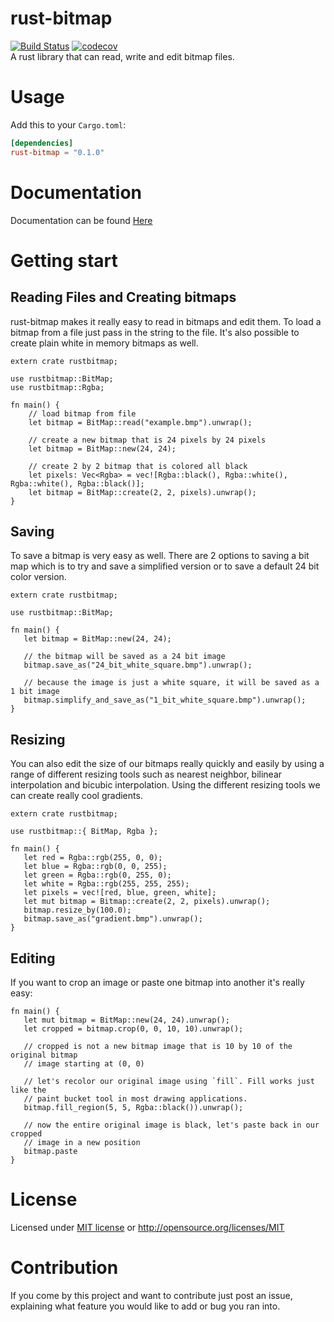 # rust-bitmap
[![Build Status](https://travis-ci.org/AlecDivito/rusty-bitmap.svg?branch=master)](https://travis-ci.org/AlecDivito/rusty-bitmap)
[![codecov](https://codecov.io/gh/AlecDivito/rusty-bitmap/branch/master/graph/badge.svg)](https://codecov.io/gh/AlecDivito/rusty-bitmap)
<br>
A rust library that can read, write and edit bitmap files.

# Usage
Add this to your `Cargo.toml`:

```toml
[dependencies]
rust-bitmap = "0.1.0"
```

# Documentation

Documentation can be found [Here](https://alecdivito.github.io/rust-bitmap/)

# Getting start

## Reading Files and Creating bitmaps
rust-bitmap makes it really easy to read in bitmaps and edit them. To load a
bitmap from a file just pass in the string to the file. It's also possible to
create plain white in memory bitmaps as well.

```
extern crate rustbitmap;

use rustbitmap::BitMap;
use rustbitmap::Rgba;

fn main() {
    // load bitmap from file
    let bitmap = BitMap::read("example.bmp").unwrap();

    // create a new bitmap that is 24 pixels by 24 pixels
    let bitmap = BitMap::new(24, 24);

    // create 2 by 2 bitmap that is colored all black
    let pixels: Vec<Rgba> = vec![Rgba::black(), Rgba::white(), Rgba::white(), Rgba::black()];
    let bitmap = BitMap::create(2, 2, pixels).unwrap();
}
```

## Saving

To save a bitmap is very easy as well. There are 2 options to saving a bit map
which is to try and save a simplified version or to save a default 24 bit color
version.

```
extern crate rustbitmap;

use rustbitmap::BitMap;

fn main() {
   let bitmap = BitMap::new(24, 24);

   // the bitmap will be saved as a 24 bit image
   bitmap.save_as("24_bit_white_square.bmp").unwrap();
   
   // because the image is just a white square, it will be saved as a 1 bit image
   bitmap.simplify_and_save_as("1_bit_white_square.bmp").unwrap();
}
```

## Resizing

You can also edit the size of our bitmaps really quickly and easily by using
a range of different resizing tools such as nearest neighbor, bilinear interpolation
and bicubic interpolation. Using the different resizing tools we can create really
cool gradients.

```
extern crate rustbitmap;

use rustbitmap::{ BitMap, Rgba };

fn main() {
   let red = Rgba::rgb(255, 0, 0);
   let blue = Rgba::rgb(0, 0, 255);
   let green = Rgba::rgb(0, 255, 0);
   let white = Rgba::rgb(255, 255, 255);
   let pixels = vec![red, blue, green, white];
   let mut bitmap = Bitmap::create(2, 2, pixels).unwrap();
   bitmap.resize_by(100.0);
   bitmap.save_as("gradient.bmp").unwrap();
}
```

## Editing

If you want to crop an image or paste one bitmap into another it's really easy:

```
fn main() {
   let mut bitmap = BitMap::new(24, 24).unwrap();
   let cropped = bitmap.crop(0, 0, 10, 10).unwrap();

   // cropped is not a new bitmap image that is 10 by 10 of the original bitmap
   // image starting at (0, 0)

   // let's recolor our original image using `fill`. Fill works just like the
   // paint bucket tool in most drawing applications.
   bitmap.fill_region(5, 5, Rgba::black()).unwrap();

   // now the entire original image is black, let's paste back in our cropped
   // image in a new position
   bitmap.paste
}
```

# License
Licensed under [MIT license](LICENSE) or http://opensource.org/licenses/MIT

# Contribution
If you come by this project and want to contribute just post an issue, explaining
what feature you would like to add or bug you ran into.
